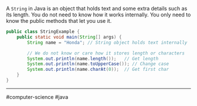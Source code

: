 A `String` in Java is an object that holds text and some extra details such as its length. You do not need to know how it works internally. You only need to know the public methods that let you use it.

```java
public class StringExample {
    public static void main(String[] args) {
        String name = "Honda"; // String object holds text internally

        // We do not know or care how it stores length or characters
        System.out.println(name.length());   // Get length
        System.out.println(name.toUpperCase()); // Change case
        System.out.println(name.charAt(0));  // Get first char
    }
}
```

---
#computer-science #java 